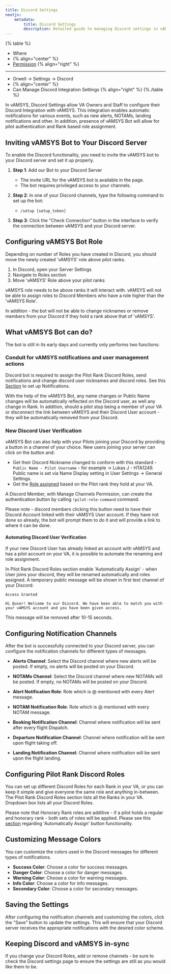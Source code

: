 ```yaml
---
title: Discord Settings
nextjs:
    metadata:
        title: Discord Settings
        description: Detailed guide to managing Discord settings in vAMSYS using the Orwell interface.
---
```

{% table %}
* Where
*  {% align="center" %}
* [Permission](/orwell/staff#creating-or-editing-a-staff-member) {% align="right" %}
---
* Orwell -> Settings -> Discord
*  {% align="center" %}
* Can Manage Discord Integration Settings {% align="right" %}
{% /table %}

In vAMSYS, Discord Settings allow VA Owners and Staff to configure their Discord Integration with vAMSYS. This integration enables automatic notifications for various events, such as new alerts, NOTAMs, landing notifications and other. In addition, presence of vAMSYS Bot will allow for pilot authentication and Rank based role assignment.

## Inviting vAMSYS Bot to Your Discord Server

To enable the Discord functionality, you need to invite the vAMSYS bot to your Discord server and set it up properly.

1. **Step 1**: Add our Bot to your Discord Server
    - The invite URL for the vAMSYS bot is available in the page.
    - The bot requires privileged access to your channels.

2. **Step 2**: In one of your Discord channels, type the following command to set up the bot:
    - `/setup [setup_token]`

3. **Step 3**: Click the "Check Connection" button in the interface to verify the connection between vAMSYS and your Discord server.

## Configuring vAMSYS Bot Role

Depending on number of Roles you have created in Discord, you should move the newly created 'vAMSYS' role above pilot ranks.

1. In Discord, open your Server Settings
2. Navigate to Roles section
3. Move 'vAMSYS' Role above your pilot ranks

vAMSYS role needs to be above ranks it will interact with. vAMSYS will not be able to assign roles to Discord Members who have a role higher than the 'vAMSYS Role'.

In addition - the bot will not be able to change nicknames or remove members from your Discord if they hold a rank above that of 'vAMSYS'.

## What vAMSYS Bot can do?

The bot is still in its early days and currently only performs two functions:
### Conduit for vAMSYS notifications and user management actions
Discord bot is required to assign the Pilot Rank Discord Roles, send notifications and change discord user nicknames and discord roles. See this [Section](https://docs.vamsys.dev/settings/discord#configuring-notification-channels) to set up Notifications.

With the help of the vAMSYS Bot, any name changes or Public Name changes will be automatically reflected on the Discord user, as well any change in Rank.
In addition, should a pilot stop being a member of your VA or disconnect the link between vAMSYS and their Discord User account - they will be automatically removed from your Discord.

### New Discord User Verification
vAMSYS Bot can also help with your Pilots joining your Discord by providing a button in a channel of your choice. New users joining your server can click on the button and:
- Get their Discord Nickname changed to conform with this standard - `Public Name - Pilot Username` - for example -> Lukas J - HTA1249. Public name is set via Name Display setting in User Settings -> General Settings.
- Get the [Role assigned](https://docs.vamsys.dev/settings/discord#configuring-pilot-rank-discord-roles) based on the Pilot rank they hold at your VA.

A Discord Member, with Manage Channels Permission, can create the authentication button by calling `!pilot-role-command` command.

Please note - discord members clicking this button need to have their Discord Account linked with their vAMSYS User account. If they have not done so already, the bot will prompt them to do it and will provide a link to where it can be done.

#### Automating Discord User Verification
If your new Discord User has already linked an account with vAMSYS and has a pilot account on your VA, it is possible to automate the renaming and role assignment. 

In Pilot Rank Discord Roles section enable 'Automatically Assign' - when User joins your discord, they will be renamed automatically and roles assigned.
A temporary public message will be shown in first text channel of your Discord:
```text
Access Granted 

Hi @user! Welcome to our Discord. We have been able to match you with your vAMSYS account and you have been given access.
```
This message will be removed after 10-15 seconds.

## Configuring Notification Channels

After the bot is successfully connected to your Discord server, you can configure the notification channels for different types of messages.

- **Alerts Channel**: Select the Discord channel where new alerts will be posted. If empty, no alerts will be posted on your Discord.
- **NOTAMs Channel**: Select the Discord channel where new NOTAMs will be posted. If empty, no NOTAMs will be posted on your Discord.
- **Alert Notification Role**: Role which is @ mentioned with every Alert message.
- **NOTAM Notification Role**: Role which is @ mentioned with every NOTAM message.

- **Booking Notification Channel**: Channel where notification will be sent after every flight Dispatch.
- **Departure Notification Channel**: Channel where notification will be sent upon flight taking off.
- **Landing Notification Channel**: Channel where notification will be sent upon the flight landing.

## Configuring Pilot Rank Discord Roles

You can set up different Discord Roles for each Rank in your VA, or you can keep it simple and give everyone the same role and anything in-between.
The Pilot Rank Discord Roles section lists all the Ranks in your VA. Dropdown box lists all your Discord Roles.

Please note that Honorary Rank roles are additive - if a pilot holds a regular and honorary rank - both sets of roles will be applied.
Please see this [section](https://docs.vamsys.dev/settings/discord#automating-discord-user-verification) regarding 'Automatically Assign' button functionality.

## Customizing Message Colors

You can customize the colors used in the Discord messages for different types of notifications.

- **Success Color**: Choose a color for success messages.
- **Danger Color**: Choose a color for danger messages.
- **Warning Color**: Choose a color for warning messages.
- **Info Color**: Choose a color for info messages.
- **Secondary Color**: Choose a color for secondary messages.
 
## Saving the Settings

After configuring the notification channels and customizing the colors, click the "Save" button to update the settings. This will ensure that your Discord server receives the appropriate notifications with the desired color scheme.

## Keeping Discord and vAMSYS in-sync
If you change your Discord Roles, add or remove channels - be sure to check the Discord settings page to ensure the settings are still as you would like them to be.